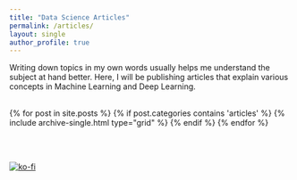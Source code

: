 ```yaml
---
title: "Data Science Articles"
permalink: /articles/
layout: single 
author_profile: true
---
```


Writing down topics in my own words usually helps me understand the subject at hand better. Here, I will be publishing articles that explain various concepts in Machine Learning and Deep Learning. 
<br><br>


<div class="grid__wrapper">
    {% for post in site.posts %}
        {% if post.categories contains 'articles' %}
            {% include archive-single.html type="grid" %}
        {% endif %}
    {% endfor %}
</div>

<br clear="all" /><br/>

[![ko-fi](https://ko-fi.com/img/githubbutton_sm.svg)](https://ko-fi.com/C0C3387TR)
